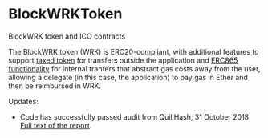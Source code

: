 # BlockWRKToken
BlockWRK token and ICO contracts

The BlockWRK token (WRK) is ERC20-compliant, with additional features to support <a href="https://github.com/OpenZeppelin/openzeppelin-solidity/issues/787">taxed token</a> 
for transfers outside the application and <a href="https://github.com/ethereum/EIPs/issues/865">ERC865 functionality</a> 
for internal tranfers that abstract gas costs away from the user, allowing a delegate 
(in this case, the application) to pay gas in Ether and then be reimbursed in WRK. 

Updates: 
* Code has successfully passed audit from QuillHash, 31 October 2018: <a href="https://blockwrkinc.github.io/contract_audit.html">Full text of the report</a>. 

